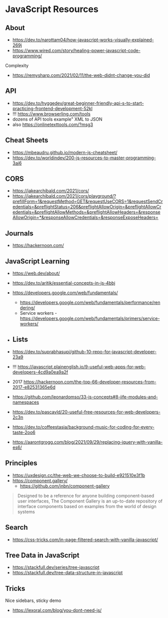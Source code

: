 # JavaScript Resources

## About

* https://dev.to/narottam04/how-javascript-works-visually-explained-269j
* https://www.wired.com/story/healing-power-javascript-code-programming/

Complexity
* https://remysharp.com/2021/02/11/the-web-didnt-change-you-did


## API

* https://dev.to/hyggedev/great-beginner-friendly-api-s-to-start-practicing-frontend-development-52kl
* !!! https://www.browserling.com/tools
* dozens of API tools example" XML to JSON
* also https://onlinetexttools.com/?msg3


## Cheat Sheets

* https://mbeaudru.github.io/modern-js-cheatsheet/
* https://dev.to/worldindev/200-js-resources-to-master-programming-3aj6

## CORS

* https://jakearchibald.com/2021/cors/
* https://jakearchibald.com/2021/cors/playground/?prefillForm=1&requestMethod=GET&requestUseCORS=1&requestSendCredentials=&preflightStatus=206&preflightAllowOrigin=&preflightAllowCredentials=&preflightAllowMethods=&preflightAllowHeaders=&responseAllowOrigin=*&responseAllowCredentials=&responseExposeHeaders=


## Journals

* https://hackernoon.com/


## JavaScript Learning

* https://web.dev/about/
* https://dev.to/aritik/essential-concepts-in-js-4bbj
* https://developers.google.com/web/fundamentals/
	* https://developers.google.com/web/fundamentals/performance/rendering/
	* Service workers - https://developers.google.com/web/fundamentals/primers/service-workers/

* ## Lists

* https://dev.to/suprabhasupi/github-10-repo-for-javascript-developer-23a9
* !!! https://javascript.plainenglish.io/9-useful-web-apps-for-web-developers-4cd9a0ea9a2f
* 2017 https://hackernoon.com/the-top-66-developer-resources-from-2017-e82531365e6d
* https://github.com/leonardomso/33-js-concepts#8-iife-modules-and-namespaces
* https://dev.to/pascavld/20-useful-free-resources-for-web-developers-2c3n
* https://dev.to/coffeestasia/background-music-for-coding-for-every-taste-2oo6
* https://aarontgrogg.com/blog/2021/09/29/replacing-jquery-with-vanilla-es6/

## Principles

* https://uxdesign.cc/the-web-we-choose-to-build-e921510e3f1b
* https://component.gallery/
  * https://github.com/inbn/component-gallery
>Designed to be a reference for anyone building component-based user interfaces, The Component Gallery is an up-to-date repository of interface components based on examples from the world of design systems


## Search

* https://css-tricks.com/in-page-filtered-search-with-vanilla-javascript/


## Tree Data in JavaScript

* https://stackfull.dev/series/tree-javascript
* https://stackfull.dev/tree-data-structure-in-javascript

## Tricks

Nice sidebars, sticky demo
* https://lexoral.com/blog/you-dont-need-js/
